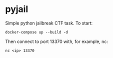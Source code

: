 # pyjail

Simple python jailbreak CTF task.
To start:
```
docker-compose up --build -d
```
Then connect to port 13370 with, for example, nc:
```
nc <ip> 13370
```
